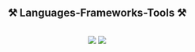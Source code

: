 <h2 align="center">⚒️ Languages-Frameworks-Tools ⚒️</h2>

<br>

<div align="center">
   <img src="https://skillicons.dev/icons?i=ruby,bootstrap,html,css,vscode,github,git" />
   <img src="https://skillicons.dev/icons?i=nodejs,javascript,typescript,mongodb" /><br>
</div>
